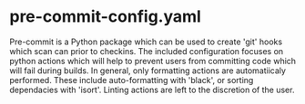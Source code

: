 # pre-commit-config.yaml

Pre-commit is a Python package which can be used to create 'git' hooks which scan can prior to checkins.
The included configuration focuses on python actions which will help to prevent users from committing code which will fail during builds.
In general, only formatting actions are automatiicaly performed. These include auto-formatting with 'black', or sorting dependacies with 'isort'.
Linting actions are left to the discretion of the user.
